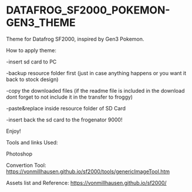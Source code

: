 # DATAFROG_SF2000_POKEMON-GEN3_THEME
Theme for Datafrog SF2000, inspired by Gen3 Pokemon.

How to apply theme:

-insert sd card to PC

-backup resource folder first (just in case anything happens or you want it back to stock design)

-copy the downloaded files (if the readme file is included in the download dont forget to not include it in the transfer to froggy)

-paste&replace inside resource folder of SD Card

-insert back the sd card to the frogenator 9000!

Enjoy!

Tools and links Used:

Photoshop

Convertion Tool: https://vonmillhausen.github.io/sf2000/tools/genericImageTool.htm

Assets list and Reference: https://vonmillhausen.github.io/sf2000/
